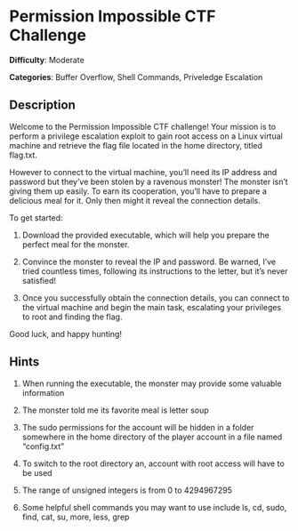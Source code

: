 # Permission Impossible CTF Challenge

**Difficulty**: Moderate

**Categories**: Buffer Overflow, Shell Commands, Priveledge Escalation

## Description
Welcome to the Permission Impossible CTF challenge! Your mission is to perform a privilege escalation exploit to gain root access on a Linux virtual machine and retrieve the flag file located in the home directory, titled flag.txt.

However to connect to the virtual machine, you’ll need its IP address and password but they’ve been stolen by a ravenous monster! The monster isn’t giving them up easily. To earn its cooperation, you’ll have to prepare a delicious meal for it. Only then might it reveal the connection details.

To get started:

1. Download the provided executable, which will help you prepare the perfect meal for the monster.

2. Convince the monster to reveal the IP and password. Be warned, I’ve tried countless times, following its instructions to the letter, but it’s never satisfied!

3. Once you successfully obtain the connection details, you can connect to the virtual machine and begin the main task, escalating your privileges to root and finding the flag.

Good luck, and happy hunting!

## Hints

1. When running the executable, the monster may provide some valuable information

2. The monster told me its favorite meal is letter soup

3. The sudo permissions for the account will be hidden in a folder somewhere in the home directory of the player account in a file named “config.txt”

4. To switch to the root directory an, account with root access will have to be used

5. The range of unsigned integers is from 0 to 4294967295

6. Some helpful shell commands you may want to use include ls, cd, sudo, find, cat, su, more, less, grep

